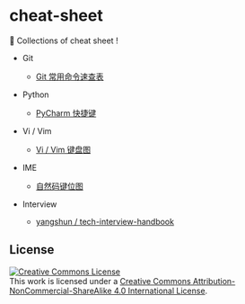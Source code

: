 # cheat-sheet

:pig: Collections of cheat sheet !

- Git
  - [Git 常用命令速查表](./git/README.md#git-%E5%B8%B8%E7%94%A8%E5%91%BD%E4%BB%A4%E9%80%9F%E6%9F%A5%E8%A1%A8)

- Python
  - [PyCharm 快捷键](./python/README.md#pycharm-%E5%BF%AB%E6%8D%B7%E9%94%AE)

- Vi / Vim
  - [Vi / Vim 键盘图](./vi-vim/README.md#vi--vim-%E9%94%AE%E7%9B%98%E5%9B%BE)

- IME
  - [自然码键位图](./input-method/README.md#%E8%87%AA%E7%84%B6%E7%A0%81%E9%94%AE%E4%BD%8D%E5%9B%BE)

- Interview
  - [yangshun / tech-interview-handbook](https://github.com/yangshun/tech-interview-handbook)

## License

<a rel="license" href="http://creativecommons.org/licenses/by-nc-sa/4.0/"><img alt="Creative Commons License" style="border-width:0" src="https://i.creativecommons.org/l/by-nc-sa/4.0/88x31.png" /></a><br/>
This work is licensed under a <a rel="license" href="http://creativecommons.org/licenses/by-nc-sa/4.0/">Creative Commons Attribution-NonCommercial-ShareAlike 4.0 International License</a>.